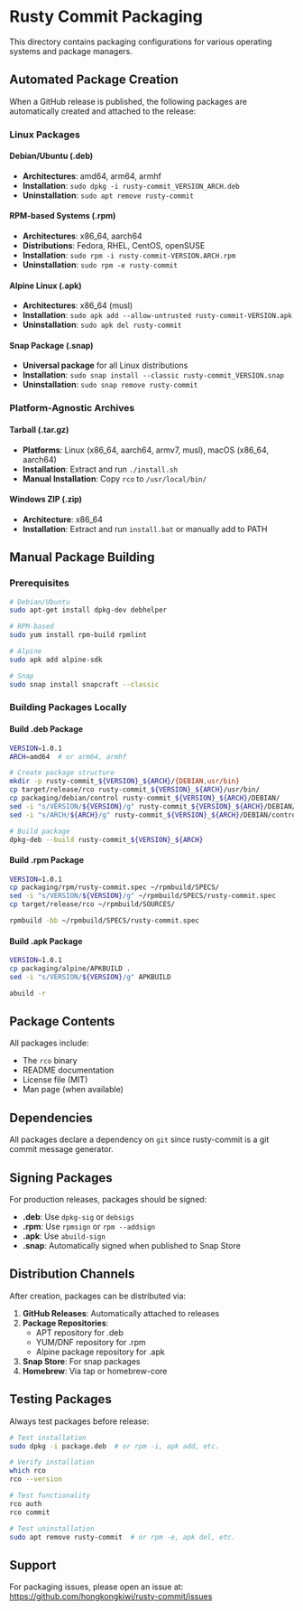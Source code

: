 # Rusty Commit Packaging

This directory contains packaging configurations for various operating systems and package managers.

## Automated Package Creation

When a GitHub release is published, the following packages are automatically created and attached to the release:

### Linux Packages

#### Debian/Ubuntu (.deb)
- **Architectures**: amd64, arm64, armhf
- **Installation**: `sudo dpkg -i rusty-commit_VERSION_ARCH.deb`
- **Uninstallation**: `sudo apt remove rusty-commit`

#### RPM-based Systems (.rpm)
- **Architectures**: x86_64, aarch64
- **Distributions**: Fedora, RHEL, CentOS, openSUSE
- **Installation**: `sudo rpm -i rusty-commit-VERSION.ARCH.rpm`
- **Uninstallation**: `sudo rpm -e rusty-commit`

#### Alpine Linux (.apk)
- **Architectures**: x86_64 (musl)
- **Installation**: `sudo apk add --allow-untrusted rusty-commit-VERSION.apk`
- **Uninstallation**: `sudo apk del rusty-commit`

#### Snap Package (.snap)
- **Universal package** for all Linux distributions
- **Installation**: `sudo snap install --classic rusty-commit_VERSION.snap`
- **Uninstallation**: `sudo snap remove rusty-commit`

### Platform-Agnostic Archives

#### Tarball (.tar.gz)
- **Platforms**: Linux (x86_64, aarch64, armv7, musl), macOS (x86_64, aarch64)
- **Installation**: Extract and run `./install.sh`
- **Manual Installation**: Copy `rco` to `/usr/local/bin/`

#### Windows ZIP (.zip)
- **Architecture**: x86_64
- **Installation**: Extract and run `install.bat` or manually add to PATH

## Manual Package Building

### Prerequisites

```bash
# Debian/Ubuntu
sudo apt-get install dpkg-dev debhelper

# RPM-based
sudo yum install rpm-build rpmlint

# Alpine
sudo apk add alpine-sdk

# Snap
sudo snap install snapcraft --classic
```

### Building Packages Locally

#### Build .deb Package
```bash
VERSION=1.0.1
ARCH=amd64  # or arm64, armhf

# Create package structure
mkdir -p rusty-commit_${VERSION}_${ARCH}/{DEBIAN,usr/bin}
cp target/release/rco rusty-commit_${VERSION}_${ARCH}/usr/bin/
cp packaging/debian/control rusty-commit_${VERSION}_${ARCH}/DEBIAN/
sed -i "s/VERSION/${VERSION}/g" rusty-commit_${VERSION}_${ARCH}/DEBIAN/control
sed -i "s/ARCH/${ARCH}/g" rusty-commit_${VERSION}_${ARCH}/DEBIAN/control

# Build package
dpkg-deb --build rusty-commit_${VERSION}_${ARCH}
```

#### Build .rpm Package
```bash
VERSION=1.0.1
cp packaging/rpm/rusty-commit.spec ~/rpmbuild/SPECS/
sed -i "s/VERSION/${VERSION}/g" ~/rpmbuild/SPECS/rusty-commit.spec
cp target/release/rco ~/rpmbuild/SOURCES/

rpmbuild -bb ~/rpmbuild/SPECS/rusty-commit.spec
```

#### Build .apk Package
```bash
VERSION=1.0.1
cp packaging/alpine/APKBUILD .
sed -i "s/VERSION/${VERSION}/g" APKBUILD

abuild -r
```

## Package Contents

All packages include:
- The `rco` binary
- README documentation
- License file (MIT)
- Man page (when available)

## Dependencies

All packages declare a dependency on `git` since rusty-commit is a git commit message generator.

## Signing Packages

For production releases, packages should be signed:

- **.deb**: Use `dpkg-sig` or `debsigs`
- **.rpm**: Use `rpmsign` or `rpm --addsign`
- **.apk**: Use `abuild-sign`
- **.snap**: Automatically signed when published to Snap Store

## Distribution Channels

After creation, packages can be distributed via:

1. **GitHub Releases**: Automatically attached to releases
2. **Package Repositories**: 
   - APT repository for .deb
   - YUM/DNF repository for .rpm
   - Alpine package repository for .apk
3. **Snap Store**: For snap packages
4. **Homebrew**: Via tap or homebrew-core

## Testing Packages

Always test packages before release:

```bash
# Test installation
sudo dpkg -i package.deb  # or rpm -i, apk add, etc.

# Verify installation
which rco
rco --version

# Test functionality
rco auth
rco commit

# Test uninstallation
sudo apt remove rusty-commit  # or rpm -e, apk del, etc.
```

## Support

For packaging issues, please open an issue at:
https://github.com/hongkongkiwi/rusty-commit/issues